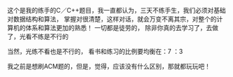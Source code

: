 这个是我的练手的C／C++题目，我一直都认为，三天不练手生，我们必须对基础对数据结构和算法， 
掌握对很清楚，这样对话，就会万变不离其宗，对整个的计算机的体系和算法更加的熟悉！ 一切都是徒劳的，
除非你真的去学习了，去做了，光看不练是不行的

当然，光练不看也是不行的， 看书和练习的比例要均衡在：7 ：3

我之前是想刷ACM题的，但是，觉得，应该没有什么区别，那就都玩玩吧！